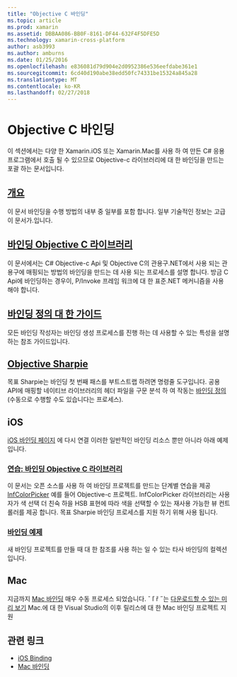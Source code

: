 ```yaml
---
title: "Objective C 바인딩"
ms.topic: article
ms.prod: xamarin
ms.assetid: DBBAA086-BB0F-8161-DF44-632F4F5DFE5D
ms.technology: xamarin-cross-platform
author: asb3993
ms.author: amburns
ms.date: 01/25/2016
ms.openlocfilehash: e836081d79d904e2d0952386e536eefdabe361e1
ms.sourcegitcommit: 6cd40d190abe38edd50fc74331be15324a845a28
ms.translationtype: MT
ms.contentlocale: ko-KR
ms.lasthandoff: 02/27/2018
---
```

# <a name="binding-objective-c"></a>Objective C 바인딩

이 섹션에서는 다양 한 Xamarin.iOS 또는 Xamarin.Mac를 사용 하 여 만든 C# 응용 프로그램에서 호출 될 수 있으므로 Objective-c 라이브러리에 대 한 바인딩을 만드는 포괄 하는 문서입니다.

##  <a name="overviewcross-platformmaciosbindingoverviewmd"></a>[개요](~/cross-platform/macios/binding/overview.md)

이 문서 바인딩을 수행 방법의 내부 중 일부를 포함 합니다. 일부 기술적인 정보는 고급이 문서가.입니다.

##  <a name="binding-objective-c-librariescross-platformmaciosbindingobjective-c-librariesmd"></a>[바인딩 Objective C 라이브러리](~/cross-platform/macios/binding/objective-c-libraries.md)

이 문서에서는 C# Objective-c Api 및 Objective C의 관용구.NET에서 사용 되는 관용구에 매핑되는 방법의 바인딩을 만드는 데 사용 되는 프로세스를 설명 합니다.
방금 C Api에 바인딩하는 경우이, P/Invoke 프레임 워크에 대 한 표준.NET 메커니즘을 사용 해야 합니다.

##  <a name="binding-definition-reference-guidecross-platformmaciosbindingbinding-types-referencemd"></a>[바인딩 정의 대 한 가이드](~/cross-platform/macios/binding/binding-types-reference.md)

모든 바인딩 작성자는 바인딩 생성 프로세스를 진행 하는 데 사용할 수 있는 특성을 설명 하는 참조 가이드입니다.


## <a name="objective-sharpiecross-platformmaciosbindingobjective-sharpieindexmd"></a>[Objective Sharpie](~/cross-platform/macios/binding/objective-sharpie/index.md)

목표 Sharpie는 바인딩 첫 번째 패스를 부트스트랩 하려면 명령줄 도구입니다. 공용 API에 매핑할 네이티브 라이브러리의 헤더 파일을 구문 분석 하 여 작동는 [바인딩 정의](~/cross-platform/macios/binding/objective-c-libraries.md) (수동으로 수행할 수도 있습니다는 프로세스).

## <a name="ios"></a>iOS

[iOS 바인딩 페이지](~/ios/platform/binding-objective-c/index.md) 에 다시 연결 이러한 일반적인 바인딩 리소스 뿐만 아니라 아래 예제입니다.

### <a name="walkthrough-binding-an-objective-c-libraryiosplatformbinding-objective-cwalkthroughmd"></a>[연습: 바인딩 Objective C 라이브러리](~/ios/platform/binding-objective-c/walkthrough.md)

이 문서는 오픈 소스를 사용 하 여 바인딩 프로젝트를 만드는 단계별 연습을 제공 [InfColorPicker](https://github.com/InfinitApps/InfColorPicker) 예를 들어 Objective-c 프로젝트. InfColorPicker 라이브러리는 사용자가 색 선택 더 친숙 하을 HSB 표현에 따라 색을 선택할 수 있는 재사용 가능한 뷰 컨트롤러를 제공 합니다. 목표 Sharpie 바인딩 프로세스를 지원 하기 위해 사용 됩니다.

### <a name="binding-sampleshttpsgithubcommonomonotouch-bindings"></a>[바인딩 예제](https://github.com/mono/monotouch-bindings)

새 바인딩 프로젝트를 만들 때 대 한 참조를 사용 하는 일 수 있는 타사 바인딩의 컬렉션입니다.

## <a name="mac"></a>Mac

지금까지 [Mac 바인딩](~/mac/platform/binding.md) 매우 수동 프로세스 되었습니다. ˇ ľ ř ˝는 [다운로드할 수 있는 미리 보기](https://forums.xamarin.com/discussion/59760/xamarin-mac-binding-project-preview) Mac.에 대 한 Visual Studio의 이후 릴리스에 대 한 Mac 바인딩 프로젝트 지원



## <a name="related-links"></a>관련 링크

- [iOS Binding](~/ios/platform/binding-objective-c/index.md)
- [Mac 바인딩](~/mac/platform/binding.md)

